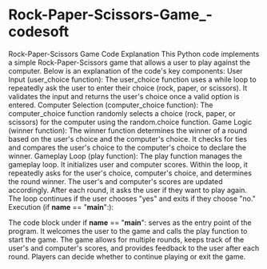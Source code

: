 # Rock-Paper-Scissors-Game_-codesoft
Rock-Paper-Scissors Game Code Explanation
This Python code implements a simple Rock-Paper-Scissors game that allows a user to play against the computer. Below is an explanation of the code's key components:
User Input (user_choice function):
The user_choice function uses a while loop to repeatedly ask the user to enter their choice (rock, paper, or scissors).
It validates the input and returns the user's choice once a valid option is entered.
Computer Selection (computer_choice function):
The computer_choice function randomly selects a choice (rock, paper, or scissors) for the computer using the random.choice function.
Game Logic (winner function):
The winner function determines the winner of a round based on the user's choice and the computer's choice.
It checks for ties and compares the user's choice to the computer's choice to declare the winner.
Gameplay Loop (play function):
The play function manages the gameplay loop. It initializes user and computer scores.
Within the loop, it repeatedly asks for the user's choice, computer's choice, and determines the round winner.
The user's and computer's scores are updated accordingly.
After each round, it asks the user if they want to play again. The loop continues if the user chooses "yes" and exits if they choose "no."
Execution (if __name__ == "__main__":):

The code block under if __name__ == "__main__": serves as the entry point of the program.
It welcomes the user to the game and calls the play function to start the game.
The game allows for multiple rounds, keeps track of the user's and computer's scores, and provides feedback to the user after each round. Players can decide whether to continue playing or exit the game.





